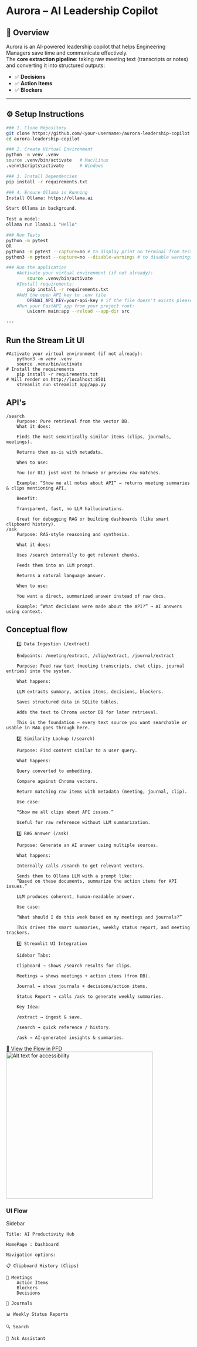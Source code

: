 # Aurora – AI Leadership Copilot  

## 📌 Overview
Aurora is an AI-powered leadership copilot that helps Engineering Managers save time and communicate effectively.  
The **core extraction pipeline**: taking raw meeting text (transcripts or notes) and converting it into structured outputs:  
- ✅ **Decisions**  
- ✅ **Action Items**  
- ✅ **Blockers**  
---

## ⚙️ Setup Instructions
```bash
### 1. Clone Repository
git clone https://github.com/<your-username>/aurora-leadership-copilot.git
cd aurora-leadership-copilot

### 2. Create Virtual Environment
python -m venv .venv
source .venv/bin/activate   # Mac/Linux
.venv\Scripts\activate      # Windows

### 3. Install Dependencies
pip install -r requirements.txt

### 4. Ensure Ollama is Running
Install Ollama: https://ollama.ai

Start Ollama in background.

Test a model:
ollama run llama3.1 "Hello"

### Run Tests
python -m pytest
OR
python3 -m pytest --capture=no # to display print on terminal from test cases
python3 -m pytest --capture=no --disable-warnings # to disable warnings

### Run the application
    #Activate your virtual environment (if not already):
        source .venv/bin/activate
    #Install requirements:
        pip install -r requirements.txt
    #Add the open API key to .env file
        OPENAI_API_KEY=your-api-key # if the file doesn't exists please add it under main project same level as data directory
    #Run your FastAPI app from your project root:
        uvicorn main:app --reload --app-dir src

--- 
```   

## Run the Stream Lit UI
    #Activate your virtual environment (if not already):
        python3 -m venv .venv
        source .venv/bin/activate
    # Install the requirements
        pip install -r requirements.txt
    # Will render on http://localhost:8501
        streamlit run streamlit_app/app.py

## API's
    /search
        Purpose: Pure retrieval from the vector DB.
        What it does:

        Finds the most semantically similar items (clips, journals, meetings).

        Returns them as-is with metadata.

        When to use:

        You (or UI) just want to browse or preview raw matches.

        Example: “Show me all notes about API” → returns meeting summaries & clips mentioning API.

        Benefit:

        Transparent, fast, no LLM hallucinations.

        Great for debugging RAG or building dashboards (like smart clipboard history).
    /ask
        Purpose: RAG-style reasoning and synthesis.

        What it does:

        Uses /search internally to get relevant chunks.

        Feeds them into an LLM prompt.

        Returns a natural language answer.

        When to use:

        You want a direct, summarized answer instead of raw docs.

        Example: “What decisions were made about the API?” → AI answers using context. 


## Conceptual flow

        1️⃣ Data Ingestion (/extract)

        Endpoints: /meeting/extract, /clip/extract, /journal/extract

        Purpose: Feed raw text (meeting transcripts, chat clips, journal entries) into the system.

        What happens:

        LLM extracts summary, action items, decisions, blockers.

        Saves structured data in SQLite tables.

        Adds the text to Chroma vector DB for later retrieval.

        This is the foundation — every text source you want searchable or usable in RAG goes through here.

        2️⃣ Similarity Lookup (/search)

        Purpose: Find content similar to a user query.

        What happens:

        Query converted to embedding.

        Compare against Chroma vectors.

        Return matching raw items with metadata (meeting, journal, clip).

        Use case:

        “Show me all clips about API issues.”

        Useful for raw reference without LLM summarization.

        3️⃣ RAG Answer (/ask)

        Purpose: Generate an AI answer using multiple sources.

        What happens:

        Internally calls /search to get relevant vectors.

        Sends them to Ollama LLM with a prompt like:
        “Based on these documents, summarize the action items for API issues.”

        LLM produces coherent, human-readable answer.

        Use case:

        “What should I do this week based on my meetings and journals?”

        This drives the smart summaries, weekly status report, and meeting trackers.

        4️⃣ Streamlit UI Integration

        Sidebar Tabs:

        Clipboard → shows /search results for clips.

        Meetings → shows meetings + action items (from DB).

        Journal → shows journals + decisions/action items.

        Status Report → calls /ask to generate weekly summaries.

        Key Idea:

        /extract → ingest & save.

        /search → quick reference / history.

        /ask → AI-generated insights & summaries.

[📄 View the Flow in PFD ](./docs/system_flow_diagram.pdf)
<img src="docs/system_flow_diagram.png" alt="Alt text for accessibility" width="400"/>

### UI Flow

Sidebar

    Title: AI Productivity Hub 
    
    HomePage : Dashboard 

    Navigation options:

    📋 Clipboard History (Clips)

    📅 Meetings
        Action Items
        Blockers
        Decisions

    📔 Journals

    📊 Weekly Status Reports

    🔍 Search

    🤖 Ask Assistant






